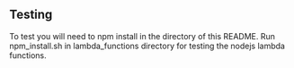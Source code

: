 ## Testing

To test you will need to npm install in the directory of this README.
Run npm_install.sh in lambda_functions directory for testing the nodejs lambda functions.